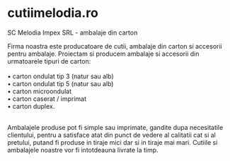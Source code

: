 # cutiimelodia.ro
SC Melodia Impex SRL - ambalaje din carton

Firma noastra este producatoare de cutii, ambalaje din carton si accesorii pentru ambalaje. Proiectam si producem ambalaje si accesorii din urmatoarele tipuri de carton:
<br><br>&bull; carton ondulat tip 3 (natur sau alb) <br>&bull; carton ondulat tip 5 (natur sau alb)
<br>&bull; carton microondulat <br>&bull; carton caserat / imprimat <br>&bull; carton duplex.

<br>Ambalajele produse pot fi simple sau imprimate, gandite dupa necesitatile clientului, pentru a satisface atat din punct de vedere al calitatii cat si al pretului, putand fi produse in tiraje mici dar si in tiraje mai mari. Cutiile si ambalajele noastre vor fi intotdeauna livrate la timp.
